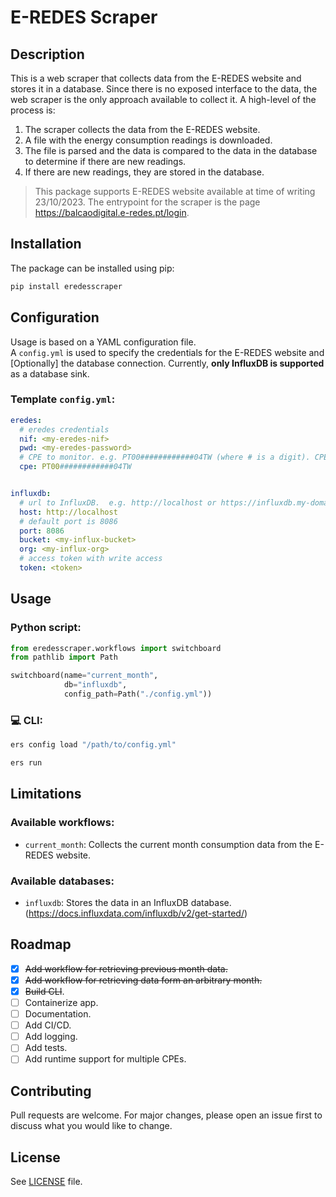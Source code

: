 # E-REDES Scraper
## Description
This is a web scraper that collects data from the E-REDES website and stores it in a database.
Since there is no exposed interface to the data, the web scraper is the only approach available to collect it.
A high-level of the process is:
1. The scraper collects the data from the E-REDES website.
2. A file with the energy consumption readings is downloaded.
3. The file is parsed and the data is compared to the data in the database to determine if there are new readings.
4. If there are new readings, they are stored in the database.

> This package supports E-REDES website available at time of writing 23/10/2023. 
> The entrypoint for the scraper is the page https://balcaodigital.e-redes.pt/login.

## Installation
The package can be installed using pip:
```bash
pip install eredesscraper
```

## Configuration
Usage is based on a YAML configuration file.  
A `config.yml` is used to specify the credentials for the E-REDES website and [Optionally] 
the database connection. Currently, **only InfluxDB is supported** as a database sink.  

### Template `config.yml`:
```yaml
eredes:
  # eredes credentials
  nif: <my-eredes-nif>
  pwd: <my-eredes-password>
  # CPE to monitor. e.g. PT00############04TW (where # is a digit). CPE can be found in your bill details
  cpe: PT00############04TW


influxdb:
  # url to InfluxDB.  e.g. http://localhost or https://influxdb.my-domain.com
  host: http://localhost
  # default port is 8086
  port: 8086
  bucket: <my-influx-bucket>
  org: <my-influx-org>
  # access token with write access
  token: <token>
```

## Usage
### Python script:

```python
from eredesscraper.workflows import switchboard
from pathlib import Path

switchboard(name="current_month",
            db="influxdb",
            config_path=Path("./config.yml"))
```

### :computer: CLI:
```bash
ers config load "/path/to/config.yml"

ers run
```

## Limitations
### Available workflows:
- `current_month`: Collects the current month consumption data from the E-REDES website.

### Available databases:
- `influxdb`: Stores the data in an InfluxDB database. (https://docs.influxdata.com/influxdb/v2/get-started/)

## Roadmap
- [X] ~~Add workflow for retrieving previous month data.~~
- [X] ~~Add workflow for retrieving data form an arbitrary month.~~
- [X] ~~Build CLI~~.
- [ ] Containerize app.
- [ ] Documentation.
- [ ] Add CI/CD.
- [ ] Add logging.
- [ ] Add tests.
- [ ] Add runtime support for multiple CPEs.

## Contributing
Pull requests are welcome. For major changes, please open an issue first to discuss what you would like to change.

## License
See [LICENSE](LICENSE) file.